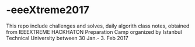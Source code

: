 # -eeeXtreme2017
This repo include challenges and solves, daily algorith class notes, obtained from IEEEXTREME HACKHATON Preparation Camp organized by Istanbul Technical University between 30 Jan.- 3. Feb 2017
